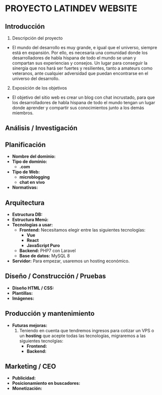 # PROYECTO LATINDEV WEBSITE

## Introducción

1. Descripción del proyecto

- El mundo del desarrollo es muy grande, e igual que el universo, siempre está en expansión. Por ello, es necesaria una comunidad donde los desarrolladores de habla hispana de todo el mundo se unan y compartan sus experiencias y consejos. Un lugar para conseguir la sinergia que nos hará ser fuertes y resilientes, tanto a amateurs como veteranos, ante cualquier adversidad que puedan encontrarse en el universo del desarrollo. 

2. Exposición de los objetivos

- El objetivo del sitio web es crear un blog con chat incrustado, para que los desarrolladores de habla hispana de todo el mundo tengan un lugar donde aprender y compartir sus conocimientos junto a los demás miembros.

## Análisis / Investigación



## Planificación

- **Nombre del dominio:**
- **Tipo de dominio:**
	- __.com__
- **Tipo de Web:**
	- __microblogging__
	- __chat en vivo__
- **Normativas:**


## Arquitectura

- **Estructura DB:**
- **Estructura Menú:**
- **Tecnologías a usar:**
	- **Frontend:** Necesitamos elegir entre las siguientes tecnologías:
		- __Vue__
		- __React__
		- __JavaScript Puro__
	- **Backend:** PHP7 con Laravel
	- **Base de datos:** MySQL 8
- **Servidor:** Para empezar, usaremos un hosting económico.

## Diseño / Construcción / Pruebas

- **Diseño HTML / CSS:**
- **Plantillas:**
- **Imágenes:**

## Producción y mantenimiento

- **Futuras mejoras:**
	1. Teniendo en cuenta que tendremos ingresos para cotizar un VPS o un __hosting__ que acepte todas las tecnologías, migraremos a las siguientes tecnolgías:
		- **Frontend:**
		- **Backend:**


## Marketing / CEO

- **Publicidad:**
- **Posicionamiento en buscadores:**
- **Monetización:**